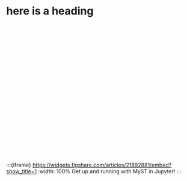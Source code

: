 # here is a heading

<iframe src="" width="568" height="351" allowfullscreen frameborder="0"></iframe>

:::{iframe} https://widgets.figshare.com/articles/21892881/embed?show_title=1
:width: 100%
Get up and running with MyST in Jupyter!
:::